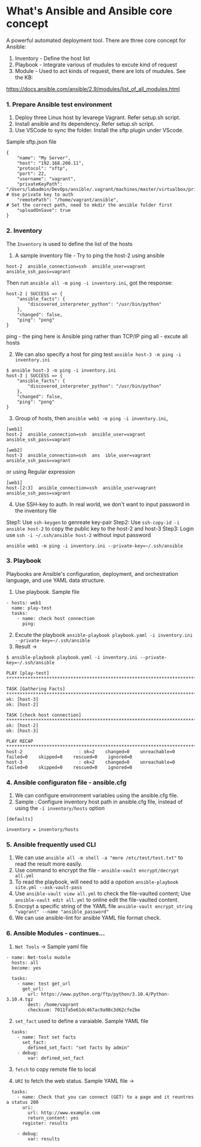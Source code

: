 # What's Ansible and Ansible core concept

A powerful automated deployment tool. There are three core concept for Ansible:

1. Inventory - Define the host list
2. Playbook - Integrate various of mudules to excute kind of request
3. Module - Used to act kinds of request, there are lots of mudules. See the KB:

https://docs.ansible.com/ansible/2.9/modules/list_of_all_modules.html


### 1. Prepare Ansible test environment

1. Deploy three Linux host by levarege Vagrant. Refer setup.sh script.
2. Install ansible and its dependency. Refer setup.sh script. 
2. Use VSCode to sync the folder. Install the sftp plugin under VScode. 

Sample sftp.json file

```
{
    "name": "My Server",
    "host": "192.168.200.11",
    "protocol": "sftp",
    "port": 22,
    "username": "vagrant",
    "privateKeyPath": "/Users/labadmin/DevOps/ansible/.vagrant/machines/master/virtualbox/private_key",     # Use private key to auth
    "remotePath": "/home/vagrant/ansible",                                                                  # Set the correct path, need to mkdir the ansible folder first
    "uploadOnSave": true
}

```


### 2. Inventory 

The `Inventory` is used to define the list of the hosts

1. A sample inventory file - Try to ping the host-2 using ansible

```
host-2  ansible_connection=ssh  ansible_user=vagrant    ansible_ssh_pass=vagrant
```
Then run `ansible all -m ping -i inventory.ini`, got the response:

```
host-2 | SUCCESS => {
    "ansible_facts": {
        "discovered_interpreter_python": "/usr/bin/python"
    },
    "changed": false,
    "ping": "pong"
}
```

ping - the ping here is Ansible ping rather than TCP/IP ping
all - excute all hosts 

2. We can also specify a host for ping test `ansible host-3 -m ping -i inventory.ini`

```
$ ansible host-3 -m ping -i inventory.ini
host-3 | SUCCESS => {
    "ansible_facts": {
        "discovered_interpreter_python": "/usr/bin/python"
    },
    "changed": false,
    "ping": "pong"
}
```

3. Group of hosts, then `ansible web1 -m ping -i inventory.ini`, 

```
[web1]
host-2  ansible_connection=ssh  ansible_user=vagrant    ansible_ssh_pass=vagrant

[web2]
host-3  ansible_connection=ssh  ans  ible_user=vagrant    ansible_ssh_pass=vagrant
```
or using Regular expression

```
[web1]
host-[2:3]  ansible_connection=ssh  ansible_user=vagrant    ansible_ssh_pass=vagrant
```

4. Use SSH-key to auth. In real world, we don't want to input password in the inventory file

Step1: Use `ssh-keygen` to genreate key-pair
Step2: Use `ssh-copy-id -i ansible host-2` to copy the public key to the host-2 and host-3
Step3: Login use `ssh -i ~/.ssh/ansible host-2` without input password

```
ansible web1 -m ping -i inventory.ini --private-key=~/.ssh/ansible
```


### 3. Playbook

Playbooks are Ansible's configuration, deployment, and orchestration language, and use YAML data structure. 

1. Use playbook. Sample file 

```
- hosts: web1
  name: play-test
  tasks:
    - name: check host connection
      ping: 
```

2. Excute the playbook `ansible-playbook playbook.yaml -i inventory.ini --private-key=~/.ssh/ansible`
3. Result ->

```
$ ansible-playbook playbook.yaml -i inventory.ini --private-key=~/.ssh/ansible

PLAY [play-test] *****************************************************************************************************************************************************************************

TASK [Gathering Facts] ***********************************************************************************************************************************************************************
ok: [host-3]
ok: [host-2]

TASK [check host connection] *****************************************************************************************************************************************************************
ok: [host-2]
ok: [host-3]

PLAY RECAP ***********************************************************************************************************************************************************************************
host-2                     : ok=2    changed=0    unreachable=0    failed=0    skipped=0    rescued=0    ignored=0
host-3                     : ok=2    changed=0    unreachable=0    failed=0    skipped=0    rescued=0    ignored=0
```


### 4. Ansible configuraton file - ansible.cfg

1. We can configure environment variables using the ansible.cfg file. 
2. Sample : Configure inventory host path in ansible.cfg file, instead of using the `-i inventory/hosts` option

```
[defaults]

inventory = inventory/hosts
```


### 5. Ansible frequently used CLI

1. We can use `ansible all -m shell -a "more /etc/test/test.txt"` to read the result more easily. 
2. Use command to encrypt the file - `ansible-vault encrypt/decrypt all.yml`
3. To read the playbook, will need to add a opotion `ansible-playbook site.yml --ask-vault-pass`
4. Use `ansible-vault view all.yml` to check the file-vaulted content; Use `ansible-vault edit all.yml` to online edit the file-vaulted content.
5. Encrpyt a specific string of the YAML file `ansible-vault encrypt_string "vagrant" --name "ansible_password"`
6. We can use ansible-lint for ansible YAML file format check. 



### 6. Ansible Modules - continues...

1. `Net Tools` -> Sample yaml file

```
- name: Net-tools mudole
  hosts: all       
  become: yes                     
  
  tasks:
    - name: test get_url
      get_url:
        url: https://www.python.org/ftp/python/3.10.4/Python-3.10.4.tgz
        dest: /home/vagrant
        checksum: 7011fa5e61dc467ac9a98c3d62cfe2be
```

2. `set_fact` used to define a varaiable. Sample YAML file

```
  tasks:
    - name: Test set facts
      set_fact:
        defined_set_fact: "set facts by admin"
    - debug: 
        var: defined_set_fact
```

3. `fetch` to copy remote file to local

4. `URI` to fetch the web status. Sample YAML file ->

```
  tasks:
    - name: Check that you can connect (GET) to a page and it reuntres a status 200
      uri:
        url: http://www.example.com
        return_content: yes
      register: results

    - debug:
        var: results
```
